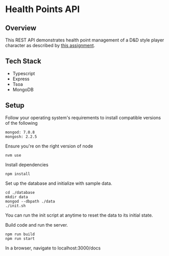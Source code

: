 # Health Points API

## Overview

This REST API demonstrates health point management of a D&D style player character as described by [this assignment](https://github.com/DnDBeyond/back-end-developer-challenge).

## Tech Stack

- Typescript
- Express
- Tsoa
- MongoDB

## Setup

Follow your operating system's requirements to install compatible versions of the following

```
mongod: 7.0.8
mongosh: 2.2.5
```

Ensure you're on the right version of node

```
nvm use
```

Install dependencies

```
npm install
```

Set up the database and initialize with sample data.

```
cd ./database
mkdir data
mongod --dbpath ./data
./init.sh
```

You can run the init script at anytime to reset the data to its initial state.

Build code and run the server.

```
npm run build
npm run start
```

In a browser, navigate to localhost:3000/docs
